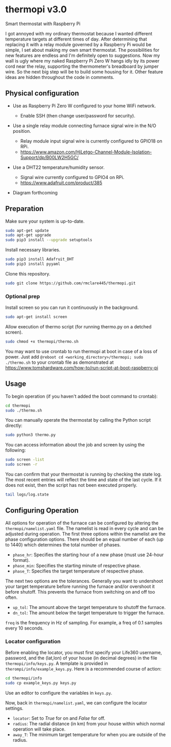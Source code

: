 # thermopi v3.0
Smart thermostat with Raspberry Pi

I got annoyed with my ordinary thermostat because I wanted different temperature targets at different times of day.  After determining that replacing it with a relay module governed by a Raspberry Pi would be simple, I set about making my own smart thermostat.  The possibilities for new features are endless and I'm definitely open to suggestions.  Now my wall is ugly where my naked Raspberry Pi Zero W hangs idly by its power cord near the relay, supporting the thermometer's breadboard by jumper wire.  So the next big step will be to build some housing for it.  Other feature ideas are hidden throughout the code in comments.

## Physical configuration

- Use as Raspberry Pi Zero W configured to your home WiFi network.
  - Enable SSH (then change user/password for security).

- Use a single relay module connecting furnace signal wire in the N/O position.
  - Relay module input signal wire is currently configured to GPIO18 on RPi.
  - https://www.amazon.com/HiLetgo-Channel-Module-Isolation-Support/dp/B00LW2H5GC/
  
- Use a DHT22 temperature/humidity sensor.
  - Signal wire currently configured to GPIO4 on RPi.
  - https://www.adafruit.com/product/385
  
- Diagram forthcoming

## Preparation

Make sure your system is up-to-date.

```bash
sudo apt-get update
sudo apt-get upgrade
sudo pip3 install --upgrade setuptools
```

Install necessary libraries.

```bash
sudo pip3 install Adafruit_DHT
sudo pip3 install pyyaml
```

Clone this repository.

```bash
sudo git clone https://github.com/rmclare445/thermopi.git
```

### Optional prep

Install screen so you can run it continuously in the background.

```bash
sudo apt-get install screen
```

Allow execution of thermo script (for running thermo.py on a detched screen).

```bash
sudo chmod +x thermopi/thermo.sh
```

You may want to use crontab to run thermopi at boot in case of a loss of power.  Just add ```@reboot cd <working_directory>/thermopi; sudo ./thermo.sh``` to your crontab file as demonstrated at https://www.tomshardware.com/how-to/run-script-at-boot-raspberry-pi

## Usage

To begin operation (if you haven't added the boot command to crontab):

```bash
cd thermopi
sudo ./thermo.sh
```

You can manually operate the thermostat by calling the Python script directly:

```bash
sudo python3 thermo.py
```

You can access information about the job and screen by using the following:

```bash
sudo screen -list
sudo screen -r
```

You can confirm that your thermostat is running by checking the state log.  The most recent entries will reflect the time and state of the last cycle.  If it does not exist, then the script has not been executed properly.

```bash
tail logs/log.state
```

## Configuring Operation

All options for operation of the furnace can be configured by altering the ```thermopi/namelist.yaml``` file.  The namelist is read in every cycle and can be adjusted during operation.  The first three options within the namelist are the phase configuration options.  There should be an equal number of each (up to 1440) which determines the total number of phases.

- ```phase_hr```: Specifies the starting hour of a new phase (must use 24-hour format).
- ```phase_min```: Specifies the starting minute of respective phase.
- ```phase_T```: Specifies the target temperature of respective phase.

The next two options are the tolerances.  Generally you want to undershoot your target temperature before running the furnace and/or overshoot it before shutoff.  This prevents the furnace from switching on and off too often.

- ```up_tol```: The amount above the target temperature to shutoff the furnace.
- ```dn_tol```: The amount below the target temperature to trigger the furnace.

```freq``` is the frequency in Hz of sampling.  For example, a freq of 0.1 samples every 10 seconds.

### Locator configuration

Before enabling the locator, you must first specify your Life360 username, password, and the (lat,lon) of your house (in decimal degrees) in the file ```thermopi/info/keys.py```.  A template is provided in ```therompi/info/example_keys.py```.  Here is a recommended course of action:

```bash
cd thermopi/info
sudo cp example_keys.py keys.py
```

Use an editor to configure the variables in ```keys.py```.

Now, back in ```thermopi/namelist.yaml```, we can configure the locator settings.

- ```locator```: Set to *True* for on and *False* for off.
- ```radius```: The radial distance (in km) from your house within which normal operation will take place.
-  ```away_T```: The minimum target temperature for when you are outside of the radius.
